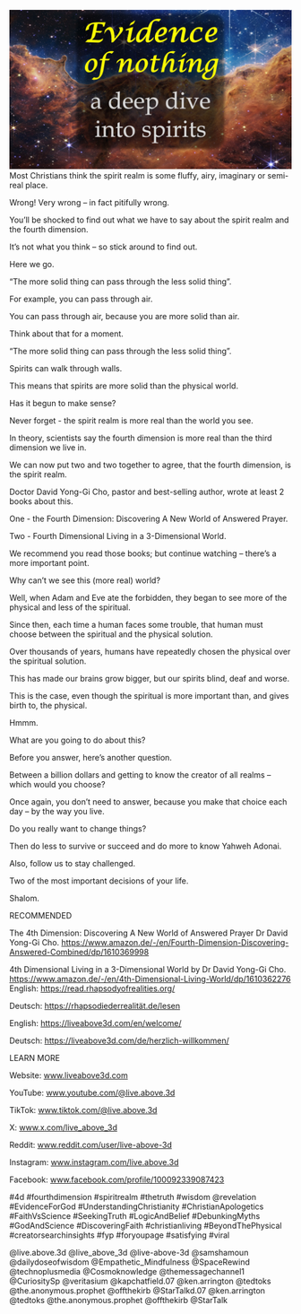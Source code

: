 ![Video cover image](../cover.jpg)
Most Christians think the spirit realm is some fluffy, airy, imaginary or semi-real place.

Wrong! Very wrong – in fact pitifully wrong.

You’ll be shocked to find out what we have to say about the spirit realm and the fourth dimension.

It’s not what you think – so stick around to find out.

Here we go.

“The more solid thing can pass through the less solid thing”.

For example, you can pass through air.

You can pass through air, because you are more solid than air.

Think about that for a moment.

“The more solid thing can pass through the less solid thing”.

Spirits can walk through walls.

This means that spirits are more solid than the physical world.

Has it begun to make sense?

Never forget - the spirit realm is more real than the world you see.

In theory, scientists say the fourth dimension is more real than the third dimension we live in.

We can now put two and two together to agree, that the fourth dimension, is the spirit realm.

Doctor David Yong-Gi Cho, pastor and best-selling author, wrote at least 2 books about this.

One - the Fourth Dimension: Discovering A New World of Answered Prayer.

Two - Fourth Dimensional Living in a 3-Dimensional World.

We recommend you read those books; but continue watching – there’s a more important point.

Why can’t we see this (more real) world?

Well, when Adam and Eve ate the forbidden, they began to see more of the physical and less of the spiritual.

Since then, each time a human faces some trouble, that human must choose between the spiritual and the physical solution.

Over thousands of years, humans have repeatedly chosen the physical over the spiritual solution.

This has made our brains grow bigger, but our spirits blind, deaf and worse.

This is the case, even though the spiritual is more important than, and gives birth to, the physical.

Hmmm.

What are you going to do about this?

Before you answer, here’s another question.

Between a billion dollars and getting to know the creator of all realms – which would you choose?

Once again, you don’t need to answer, because you make that choice each day – by the way you live.

Do you really want to change things?

Then do less to survive or succeed and do more to know Yahweh Adonai.

Also, follow us to stay challenged.

Two of the most important decisions of your life.

Shalom.


RECOMMENDED

The 4th Dimension: Discovering A New World of Answered Prayer Dr David Yong-Gi Cho.
https://www.amazon.de/-/en/Fourth-Dimension-Discovering-Answered-Combined/dp/1610369998

4th Dimensional Living in a 3-Dimensional World by Dr David Yong-Gi Cho.
https://www.amazon.de/-/en/4th-Dimensional-Living-World/dp/1610362276
English: https://read.rhapsodyofrealities.org/

Deutsch: https://rhapsodiederrealität.de/lesen

English: https://liveabove3d.com/en/welcome/

Deutsch: https://liveabove3d.com/de/herzlich-willkommen/


LEARN MORE

Website: www.liveabove3d.com

YouTube: www.youtube.com/@live.above.3d

TikTok: www.tiktok.com/@live.above.3d

X: www.x.com/live_above_3d

Reddit: www.reddit.com/user/live-above-3d

Instagram: www.instagram.com/live.above.3d

Facebook: www.facebook.com/profile/100092339087423


#4d #fourthdimension #spiritrealm #thetruth #wisdom @revelation #EvidenceForGod #UnderstandingChristianity #ChristianApologetics #FaithVsScience #SeekingTruth #LogicAndBelief #DebunkingMyths #GodAndScience #DiscoveringFaith #christianliving #BeyondThePhysical #creatorsearchinsights #fyp #foryoupage #satisfying #viral

@live.above.3d @live_above_3d @live-above-3d @samshamoun @dailydoseofwisdom @Empathetic_Mindfulness @SpaceRewind @technoplusmedia @Cosmoknowledge @themessagechannel1 @CuriositySp @veritasium @kapchatfield.07 @ken.arrington @tedtoks @the.anonymous.prophet @offthekirb @StarTalkd.07 @ken.arrington @tedtoks @the.anonymous.prophet @offthekirb @StarTalk